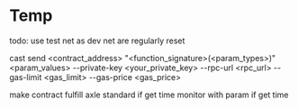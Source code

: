 # Temp

todo: use test net as dev net are regularly reset

cast send <contract_address> "<function_signature>(<param_types>)" <param_values> --private-key <your_private_key> --rpc-url <rpc_url> --gas-limit <gas_limit> --gas-price <gas_price>

make contract fulfill axle standard if get time
monitor with param if get time